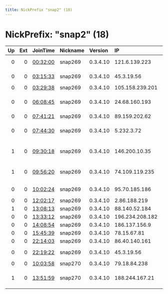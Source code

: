 ```yaml
---
title: NickPrefix "snap2" (18)
---
```


# NickPrefix: "snap2" (18)

|   Up |   Ext | JoinTime                                                                                            | Nickname   | Version   | IP              | AS                                      | CC   |   ORp |   Dirp | OS    | Contact   |   eFamMembers |
|-----:|------:|:----------------------------------------------------------------------------------------------------|:-----------|:----------|:----------------|:----------------------------------------|:-----|------:|-------:|:------|:----------|--------------:|
|    0 |     0 | [00:32:00](https://metrics.torproject.org/rs.html#details/C7E6D702BC1A733963639C9453082D8A6C4424B9) | snap269    | 0.3.4.10  | 121.6.139.223   | Singtel Fibre Broadband                 | sg   | 44107 |      0 | Linux | None      |             1 |
|    0 |     0 | [03:15:33](https://metrics.torproject.org/rs.html#details/CF9672A94D8AD21414687E76D0E23FA02A262264) | snap269    | 0.3.4.10  | 45.3.19.56      | Start Communications                    | ca   | 45899 |      0 | Linux | None      |             1 |
|    0 |     0 | [03:29:38](https://metrics.torproject.org/rs.html#details/B1787F68D5C8C8DEBA3A4A48F05863CC668DAA44) | snap269    | 0.3.4.10  | 105.158.239.201 | MT-MPLS                                 | ma   | 43699 |      0 | Linux | None      |             1 |
|    0 |     0 | [06:08:45](https://metrics.torproject.org/rs.html#details/E10D0B879EA2EE7FA05F97C474BC617BA681BB67) | snap269    | 0.3.4.10  | 24.68.160.193   | Shaw Communications Inc.                | ca   | 40983 |      0 | Linux | None      |             1 |
|    0 |     0 | [07:41:21](https://metrics.torproject.org/rs.html#details/2B210B71580AAF3C141B8DF1F5A2B3DE15D9E309) | snap269    | 0.3.4.10  | 89.159.202.62   | SFR SA                                  | fr   | 37021 |      0 | Linux | None      |             1 |
|    0 |     0 | [07:44:30](https://metrics.torproject.org/rs.html#details/4F79B3357F6644FCC4FA65F76546A8659F591D1D) | snap269    | 0.3.4.10  | 5.232.3.72      | Iran Telecommunication Company PJS      | ir   | 34379 |      0 | Linux | None      |             1 |
|    1 |     0 | [09:30:18](https://metrics.torproject.org/rs.html#details/80A6FB3977C3DEDC1F45B32A1CEEE3ADB3A220D4) | snap269    | 0.3.4.10  | 146.200.10.35   | British Telecommunications PLC          | gb   | 41451 |      0 | Linux | None      |             1 |
|    1 |     0 | [09:56:20](https://metrics.torproject.org/rs.html#details/3131872884A478342728CB49A0FAF43FD8315C3C) | snap269    | 0.3.4.10  | 74.109.119.235  | MCI Communications Services, Inc. d/b/a | us   | 36169 |      0 | Linux | None      |             1 |
|    0 |     0 | [10:02:24](https://metrics.torproject.org/rs.html#details/4D830D8787B07C750D6878FD6A2972DC80D8D33B) | snap269    | 0.3.4.10  | 95.70.185.186   | TurkNet Iletisim Hizmetleri A.S         | tr   | 37049 |      0 | Linux | None      |             1 |
|    0 |     0 | [12:02:17](https://metrics.torproject.org/rs.html#details/228BFFC9A5F4EE2141471EE70464AC98760A0246) | snap269    | 0.3.4.10  | 2.86.188.219    | OTEnet S.A.                             | gr   | 32911 |      0 | Linux | None      |             1 |
|    1 |     0 | [13:08:13](https://metrics.torproject.org/rs.html#details/591A9778E3F81307BB760B5007DF26DE6895B1E7) | snap269    | 0.3.4.10  | 88.140.52.184   | SFR SA                                  | fr   | 35965 |      0 | Linux | None      |             1 |
|    0 |     0 | [13:33:12](https://metrics.torproject.org/rs.html#details/D282153670982AD8037146E17863B119CA5FB9D5) | snap269    | 0.3.4.10  | 196.234.208.182 | ORANGE                                  | tn   | 39155 |      0 | Linux | None      |             1 |
|    0 |     0 | [14:08:54](https://metrics.torproject.org/rs.html#details/3414AC481D1875918A5E6A2DDFCE6E444A7DB548) | snap269    | 0.3.4.10  | 186.137.156.9   | CABLEVISION S.A.                        | ar   | 45531 |      0 | Linux | None      |             1 |
|    0 |     0 | [15:45:39](https://metrics.torproject.org/rs.html#details/D1A93D71D7F4D3BC6862F3239E6E65FC0068B625) | snap269    | 0.3.4.10  | 78.15.67.81     | Tiscali SpA                             | it   | 46155 |      0 | Linux | None      |             1 |
|    0 |     0 | [22:14:03](https://metrics.torproject.org/rs.html#details/F463E142FEF8F97235390B799EB683249E85C2FB) | snap269    | 0.3.4.10  | 86.40.140.161   | Eir Broadband                           | ie   | 34591 |      0 | Linux | None      |             1 |
|    0 |     0 | [22:19:22](https://metrics.torproject.org/rs.html#details/FC5FAB7ABB5C54CF486BBC32117E4536E84B27BC) | snap269    | 0.3.4.10  | 45.3.19.56      | Start Communications                    | ca   | 43779 |      0 | Linux | None      |             1 |
|    0 |     0 | [10:03:58](https://metrics.torproject.org/rs.html#details/C52A982BEA6AFE42725A836E1E1B78BD2C554D84) | snap270    | 0.3.4.10  | 79.18.84.238    | Telecom Italia                          | it   | 43253 |      0 | Linux | None      |             1 |
|    1 |     0 | [13:51:59](https://metrics.torproject.org/rs.html#details/829E42B7E6C634BFE36F3970B889554E1CDD33CA) | snap270    | 0.3.4.10  | 188.244.167.21  | Closed Joint Stock Company TransTeleCom | ru   | 38901 |      0 | Linux | None      |             1 |
